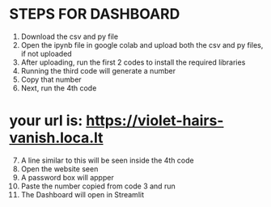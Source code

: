 # STEPS FOR DASHBOARD
1. Download the csv and py file
2. Open the ipynb file in google colab and upload both the csv and py files, if not uploaded
3. After uploading, run the first 2 codes to install the required libraries
4. Running the third code will generate a number
5. Copy that number
6. Next, run the 4th code
# your url is: https://violet-hairs-vanish.loca.lt
7. A line similar to this will be seen inside the 4th code
8. Open the website seen
9. A password box will appper
10. Paste the number copied from code 3 and run
11. The Dashboard will open in Streamlit

